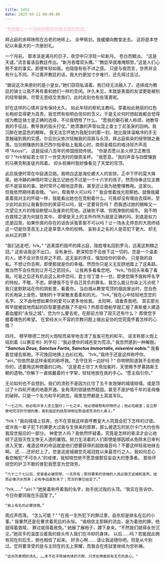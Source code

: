 ```yaml
---
title: 1453
date: 2025-05-12 00:00:00
---
```


<font color=#ffaacc>“为您献上一个没有宗教信仰者全部的忠诚。”</font>

拜占庭的余晖映照在古老的地砖上。
全甲佩剑，我缓缓向教堂走去。
这将是本世纪以来最大的一次册封礼。

一个月前。
那本该是满月的日子，夜空中只浮现一轮新月。
苍白而黯淡。
“这是天谴。”流言蜚语自教廷传出。“新月吞噬双头鹰。”
“教廷早就难掩颓势。”这是人们心照不宣的事实。即便年轻如我，也隐隐有些不详之感。
只是与我而言，世界并没有什么不同。不过离开教廷的话，我大约更加寸步难行。还先得过且过。

“据说这次来册封的是小皇女。”她们窃窃私语着。我已经无法融入了。选择成为教廷的骑士让我不再有着和她们一样的空闲。许久未见，本就是表面的友谊更能被别的纽带替换。尽管无意结交贵族们，此时此刻也有些落寞呢。

好在这样的心情并没有保持太久。
如此年轻的枢机主教吗。穿着如此艳丽的红色长袍却显得更为高贵。我忽然有些明白信仰的含义。于是无论何时想起我都会觉得成为教廷骑士是正确的选择，不论我牺牲了什么。
“愿我的磐石被人称颂，祂教导我的手征战，教导我的指头打仗。”
她清澈的声音似混上查士丁尼圣泉的回响。我沉醉在她蓝色的眼眸。
我无法忘怀她为我配剑的那一刻，她比我体温略冷的手无意触碰到我的实感。尔后剑尖依次轻触我的双肩与头顶，拜占庭紫染的绶带随之垂落。当剑柄镶嵌的圣巴西尔指骨贴上我眉心时，南侧圣幛后的唱诗班齐声高呼“Axios!”。
这是延续八百年的帝国授勋传统。
"你是否愿以圣火捍卫正教信仰？"hrk举起君士坦丁一世受洗时的银质圣杯。
"我愿意。"我的声音与四壁镶嵌的马赛克制圣徒共鸣着。
仰头祝祷时我好像看见了天堂的穹顶。

此后我便时常在中庭遇见她。我明白这是海伦娜大人的安排。正中下怀的莫大殊荣。她冷静的神情时常让我忘记她也不过是一个十六岁的孩子。然而侍奉这位主教却不是容易的事。她时常坏心眼地逗弄我，甚至还让我为她整理教袍。这家伙。
但我依然期待着夜晚。
“airi，帮我举火可以吗？”
我会借着烛光观察她。就像我藏匿着我对主的怀疑一样，我能看出她也在克制着什么。可我却没有理由去探听。至少此时此刻让我看到你的笑容可以吗，就一定要背负吗？
而我透过她的眼眸又一次望见大片的残垣断壁以及废弃的荒地。这破败不堪、穷困潦倒的城市。
我不明白救赎之道为何就在其中。
即便是天上的主所作所为就是正确的吗，到底是权力还是囚笼，如果你真的存在的话告诉我答案不可以吗？让一场永无停息的大雨终结这一切是你至高无上还是草菅人命的权柄。
妄称主之名的人是否犯下更大、却无从纠正的罪？

“我们逃走吧，hrk。”
“逃离腐朽毁坏的拜占庭，隐姓埋名回到罗马，远离这荆棘之冠。”
这些话我说不出口。
没有身份。更深知您不会放下这一切的。您是一个温柔的人，绝不会对责任弃之不顾。这无妄的责任，强加给你的宿命。
只是我的自私。不想让你去啊，即使那就是你的幸福。然而你只是义无反顾地踏上了这条路。我当然不会任性到让开弓之箭回头。
让我再多看看您吧。
“hrk。”你回头来看了看我。可是之后还有机会这么称呼您吗，君士坦丁堡十一世。即便您赐予我称呼名字的特权。不敬，不忠。即便我不在乎自己背负的罪名，我怎么能让你染上污点呢？我只是默默站在你的阴影里，看着你。
当白烟从教堂穹顶的烟囱冒出时，您白色的长袍染上金色，银制的十字架散发着柔和的光。
“hrk。”我在心中轻轻地念您的名字。
又不由地想如果你的爱可以更多地给我。
太阳啊，请垂青我吧。
其实那光辉早就被拔地而起的巨型要塞遮蔽了不是吗？热那亚商船早就汇报了奥斯曼人建造着血腥的“永恒之城”。您为什么要去呢，在那前方除了寂灭还有什么？
即使您手握着瑰色的希望。
在曾经水火不容的宗教问题上做出妥协的您究竟怀着怎样的心情？

四月。
穆罕穆德二世的火炮轻而易举地击溃了岌岌可危的和平。
谣言称那火炮上铭刻着《以赛亚书》的字句：“我必使你的城邑变为荒凉。”
我忽然感到一种解脱。
***“Sanctus Deus, Sanctus Fortis, Sanctus Immortális, miserére nobis.”***
我看着您褪去紫袍，不可挽回地换上白衫红袍。
“hrk。”我终于还是这样称呼你。
“airi，”你依然是这样亲昵的称呼我。“去守住另一边好吗？”
你明明知道我不会拒绝你的，还要用这种商量的口吻。
“这是君士坦丁大帝加冕时，天使赐予罗慕路斯王朝的遗物。”你解下一直佩戴着的十字架，轻轻地放在我的手心。“愿主指引你。”

无论如何也不会想到。我们的溃败不是因为扛住了五千发炮弹的城墙倾塌，或是顶过了十四轮开凿的地基开通。金角湾的锁链依然稳固。甚至不是护佑千年的圣母像的破碎。只是一个名为和平的疏忽。城里忽然都是土耳其军队。
```
“一七之内，他必和许多人坚立盟约；一七之半，他必使献祭和供物终止；他必在殿里；设立那使地荒凉的可憎的像，直到指定的结局倾倒在那造成荒凉的人身上。”
```
“hrk！”我向城墙上狂奔，也不在意我这样直呼教皇大人究竟会犯下怎样的过错。或许我一辈子犯下的罪更大过我与生俱来的原罪，那么被遗忘的凯尔卡门大约也有我现世报应的一部分。
神爱世人吗？我依然怀疑着。究竟是怎样的亵渎才会让祂倾下这毁灭性又惨无人道的屠戮。努力生活着的人们即使能够因顺从免除末日审判进入天堂，难道这样的命运就是他们想要获得的超脱福音吗？不要这样轻易地抹去啊。
还……还好赶上了。您是这座城被您先祖冠姓以来最苦行之人，我如何忍心看您触犯“不可杀人”的戒律，我知晓您绝不愿意做那狂妄自大的堕落者。
那些环绕您的护卫不敢的冒犯我愿意为您效劳。
```
“六十二个七以后，受膏者必被剪除，一无所有；那将要来的领袖的人民必毁灭这城和圣所。结局必像洪水而来；必有争战直到末了；荒凉的事已经定了。”
```
“hrk……”
“airi？”她笑着称呼着我的名字，抬手抚过我的头顶。“我实在告诉你，今日你要同我在乐园里了。”
```
“册上有名的必蒙拯救。”
```
雨应声而落。
“怎么可能？”
“在我一生所犯下的罪过里，自杀却是排名在后的小事。”
我果然还是在奢求着死后的永恒。
“谁相信主耶稣的流血，是为着他的罪，他就得着救赎， 罪过就得着赦免。”
她展了展袍子，蹲下身来。“不然我们就得永世沉沦。”她双手的温度沿着我的肩头传入我们在冷却的身体。
以后……吗？若能就此拥有同在的后生，倒也相信了起来。 好贪心啊……
请让我追随你吧。但是从今别过。您将要享受的是与主同在的无上荣耀，而我会在炼狱里继续为您祈祷。
```
"这水所表明的洗礼，……本不在乎除掉肉体的污秽，只求在神面前有无亏的良心。"
```